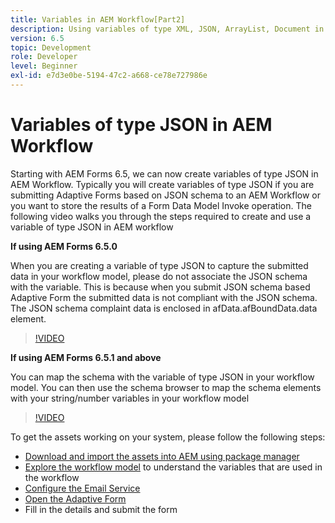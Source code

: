 ```yaml
---
title: Variables in AEM Workflow[Part2]
description: Using variables of type XML, JSON, ArrayList, Document in an AEM workflow
version: 6.5
topic: Development
role: Developer
level: Beginner
exl-id: e7d3e0be-5194-47c2-a668-ce78e727986e
---
```

# Variables of type JSON in AEM Workflow

Starting with AEM Forms 6.5, we can now create variables of type JSON in AEM Workflow. Typically you will create variables of type JSON if you are submitting Adaptive Forms based on JSON schema to an AEM Workflow or you want to store the results of a Form Data Model Invoke operation. The following video walks you through the steps required to create and use a variable of type JSON in AEM workflow

**If using AEM Forms 6.5.0**

When you are creating a variable of type JSON to capture the submitted data in your workflow model, please do not associate the JSON schema with the variable. This is because when you submit JSON schema based Adaptive Form the submitted data is not compliant with the JSON schema. The JSON schema complaint data is enclosed in afData.afBoundData.data element.

>[!VIDEO](https://video.tv.adobe.com/v/26444?quality=12&learn=on)


**If using AEM Forms 6.5.1 and above**

You can map the schema with the variable of type JSON in your workflow model. You can then use the schema browser to map the schema elements with your string/number variables in your workflow model

>[!VIDEO](https://video.tv.adobe.com/v/28097?quality=12&learn=on)

To get the assets working on your system, please follow the following steps:

* [Download and import the assets into AEM using package manager](assets/jsonandstringvariable.zip)
* [Explore the workflow model](http://localhost:4502/editor.html/conf/global/settings/workflow/models/jsonvariable.html) to understand the variables that are used in the workflow
* [Configure the Email Service](https://helpx.adobe.com/experience-manager/6-5/sites/administering/using/notification.html#ConfiguringtheMailService)
* [Open the Adaptive Form](http://localhost:4502/content/dam/formsanddocuments/afbasedonjson/jcr:content?wcmmode=disabled)
* Fill in the details and submit the form
